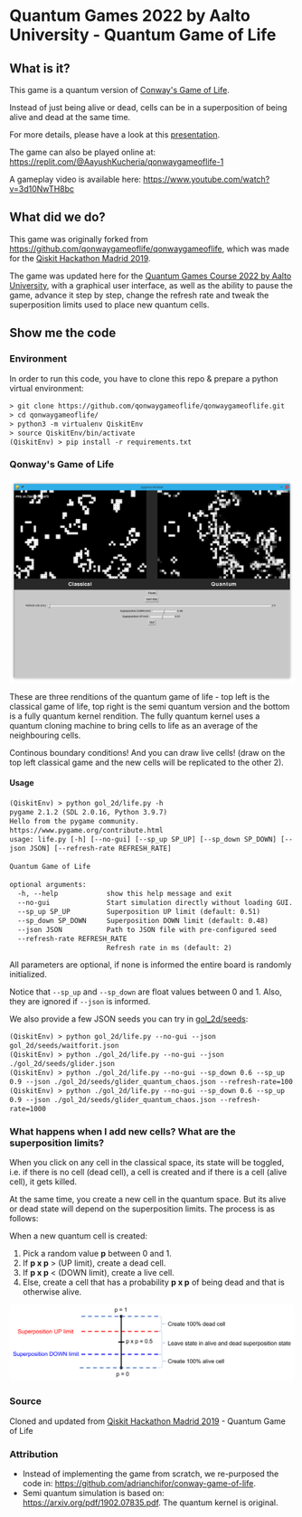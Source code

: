 # Quantum Games 2022 by Aalto University - Quantum Game of Life

## What is it?

This game is a quantum version of [Conway's Game of Life](https://en.wikipedia.org/wiki/Conway%27s_Game_of_Life).

Instead of just being alive or dead, cells can be in a superposition of being alive and dead at the same time.

For more details, please have a look at this [presentation](presentation/n_dimensional_quantum_game_of_life.pdf).

The game can also be played online at: https://replit.com/@AayushKucheria/qonwaygameoflife-1

A gameplay video is available here: https://www.youtube.com/watch?v=3d10NwTH8bc

## What did we do?

This game was originally forked from https://github.com/qonwaygameoflife/qonwaygameoflife, which was made for the [Qiskit Hackathon Madrid 2019](https://madrid.qiskit.camp/).

The game was updated here for the [Quantum Games Course 2022 by Aalto University](https://quantumgames.aalto.fi/), with a graphical user interface, as well as the ability to pause the game, advance it step by step, change the refresh rate and tweak the superposition limits used to place new quantum cells.

## Show me the code

### Environment

In order to run this code, you have to clone this repo & prepare a python virtual environment:

```
> git clone https://github.com/qonwaygameoflife/qonwaygameoflife.git
> cd qonwaygameoflife/
> python3 -m virtualenv QiskitEnv
> source QiskitEnv/bin/activate
(QiskitEnv) > pip install -r requirements.txt
```

### Qonway's Game of Life

![Qonway's Game of Life](images/screenshot-quantum-game-of-life.png)

These are three renditions of the quantum game of life - top left is the classical game of life, top right is the semi quantum version
and the bottom is a fully quantum kernel rendition. The fully quantum kernel uses a quantum cloning machine to bring cells to life as an average of the neighbouring cells.

Continous boundary conditions! And you can draw live cells! (draw on the top left classical game and the new cells will be replicated to the other 2).

#### Usage

```
(QiskitEnv) > python gol_2d/life.py -h
pygame 2.1.2 (SDL 2.0.16, Python 3.9.7)
Hello from the pygame community. https://www.pygame.org/contribute.html
usage: life.py [-h] [--no-gui] [--sp_up SP_UP] [--sp_down SP_DOWN] [--json JSON] [--refresh-rate REFRESH_RATE]

Quantum Game of Life

optional arguments:
  -h, --help            show this help message and exit
  --no-gui              Start simulation directly without loading GUI.
  --sp_up SP_UP         Superposition UP limit (default: 0.51)
  --sp_down SP_DOWN     Superposition DOWN limit (default: 0.48)
  --json JSON           Path to JSON file with pre-configured seed
  --refresh-rate REFRESH_RATE
                        Refresh rate in ms (default: 2)
```

All parameters are optional, if none is informed the entire board is randomly initialized.

Notice that `--sp_up` and `--sp_down` are float values between 0 and 1. Also, they are ignored if `--json` is informed.

We also provide a few JSON seeds you can try in [gol_2d/seeds](gol_2d/seeds):

```
(QiskitEnv) > python gol_2d/life.py --no-gui --json gol_2d/seeds/waitforit.json
(QiskitEnv) > python ./gol_2d/life.py --no-gui --json ./gol_2d/seeds/glider.json
(QiskitEnv) > python ./gol_2d/life.py --no-gui --sp_down 0.6 --sp_up 0.9 --json ./gol_2d/seeds/glider_quantum_chaos.json --refresh-rate=100
(QiskitEnv) > python ./gol_2d/life.py --no-gui --sp_down 0.6 --sp_up 0.9 --json ./gol_2d/seeds/glider_quantum_chaos.json --refresh-rate=1000
```

### What happens when I add new cells? What are the superposition limits?

When you click on any cell in the classical space, its state will be toggled, i.e. if there is no cell (dead cell), a cell is created and if there is a cell (alive cell), it gets killed.

At the same time, you create a new cell in the quantum space. But its alive or dead state will depend on the superposition limits.
The process is as follows:

When a new quantum cell is created:
1. Pick a random value **p** between 0 and 1.
1. If **p x p** > (UP limit), create a dead cell.
1. If **p x p** < (DOWN limit), create a live cell.
1. Else, create a cell that has a probability **p x p** of being dead and that is otherwise alive.

![Superposition limits explanation](images/superposition_limits_v4.png)

### Source

Cloned and updated from [Qiskit Hackathon Madrid 2019](https://madrid.qiskit.camp/) - Quantum Game of Life

### Attribution

* Instead of implementing the game from scratch, we re-purposed the code in: https://github.com/adrianchifor/conway-game-of-life.
* Semi quantum simulation is based on: https://arxiv.org/pdf/1902.07835.pdf. The quantum kernel is original.

